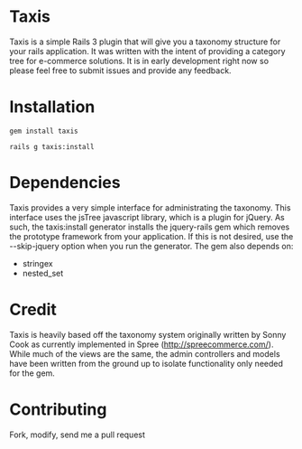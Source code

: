 # Taxis
Taxis is a simple Rails 3 plugin that will give you a taxonomy structure for your rails application. It was written with the intent of providing a category tree for e-commerce solutions.  It is in early development right now so please feel free to submit issues and provide any feedback.

# Installation

    gem install taxis
    
    rails g taxis:install
    
# Dependencies
Taxis provides a very simple interface for administrating the taxonomy. This interface uses the jsTree javascript library, which is a plugin for jQuery.  As such, the taxis:install generator installs the jquery-rails gem which removes the prototype framework from your application. If this is not desired, use the --skip-jquery option when you run the generator.  The gem also depends on:

 * stringex
 * nested_set

# Credit
Taxis is heavily based off the taxonomy system originally written by Sonny Cook as currently implemented in Spree (http://spreecommerce.com/). While much of the views are the same, the admin controllers and models have been written from the ground up to isolate functionality only needed for the gem.

# Contributing
Fork, modify, send me a pull request



